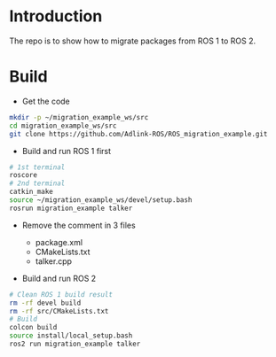 # Introduction

The repo is to show how to migrate packages from ROS 1 to ROS 2.

# Build

* Get the code

```bash
mkdir -p ~/migration_example_ws/src
cd migration_example_ws/src
git clone https://github.com/Adlink-ROS/ROS_migration_example.git
```

* Build and run ROS 1 first

```bash
# 1st terminal
roscore
# 2nd terminal
catkin_make
source ~/migration_example_ws/devel/setup.bash
rosrun migration_example talker
```

* Remove the comment in 3 files
  - package.xml
  - CMakeLists.txt
  - talker.cpp

* Build and run ROS 2 

```bash
# Clean ROS 1 build result
rm -rf devel build
rm -rf src/CMakeLists.txt
# Build
colcon build
source install/local_setup.bash
ros2 run migration_example talker
```

